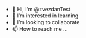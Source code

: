 - 👋 Hi, I’m @zvezdanTest
- 👀 I’m interested in learning
- 💞️ I’m looking to collaborate
- 📫 How to reach me ...

<!---
zvezdanTest/zvezdanTest is a ✨ special ✨ repository because its `README.md` (this file) appears on your GitHub profile.
You can click the Preview link to take a look at your changes.
--->
